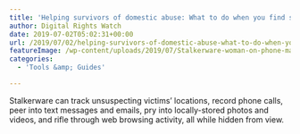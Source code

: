 ```yaml
---
title: 'Helping survivors of domestic abuse: What to do when you find stalkerware'
author: Digital Rights Watch
date: 2019-07-02T05:02:31+00:00
url: /2019/07/02/helping-survivors-of-domestic-abuse-what-to-do-when-you-find-stalkerware/
featureImage: /wp-content/uploads/2019/07/Stalkerware-woman-on-phone-man-outside-car-900x506-1.jpg
categories:
  - 'Tools &amp; Guides'

---
```

Stalkerware can track unsuspecting victims’ locations, record phone calls, peer into text messages and emails, pry into locally-stored photos and videos, and rifle through web browsing activity, all while hidden from view.